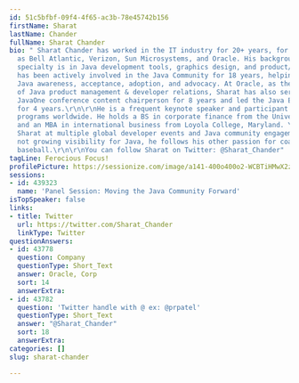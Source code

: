 ```yaml
---
id: 51c5bfbf-09f4-4f65-ac3b-78e45742b156
firstName: Sharat
lastName: Chander
fullName: Sharat Chander
bio: " Sharat Chander has worked in the IT industry for 20+ years, for firms such
  as Bell Atlantic, Verizon, Sun Microsystems, and Oracle. His background and technical
  specialty is in Java development tools, graphics design, and product/community management.\r\n\r\nSharat
  has been actively involved in the Java Community for 18 years, helping drive greater
  Java awareness, acceptance, adoption, and advocacy. At Oracle, as the senior director
  of Java product management & developer relations, Sharat has also served as the
  JavaOne conference content chairperson for 8 years and led the Java Evangelism Program
  for 4 years.\r\n\r\nHe is a frequent keynote speaker and participant in developer
  programs worldwide. He holds a BS in corporate finance from the University of Maryland
  and an MBA in international business from Loyola College, Maryland. You can find
  Sharat at multiple global developer events and Java community engagements.\r\n\r\nWhen
  not growing visibility for Java, he follows his other passion for coaching youth
  baseball.\r\n\r\nYou can follow Sharat on Twitter: @Sharat_Chander"
tagLine: Ferocious Focus!
profilePicture: https://sessionize.com/image/a141-400o400o2-WCBTiHMwX2z23UZLfXPk7M.jpeg
sessions:
- id: 439323
  name: 'Panel Session: Moving the Java Community Forward'
isTopSpeaker: false
links:
- title: Twitter
  url: https://twitter.com/Sharat_Chander
  linkType: Twitter
questionAnswers:
- id: 43778
  question: Company
  questionType: Short_Text
  answer: Oracle, Corp
  sort: 14
  answerExtra: 
- id: 43782
  question: 'Twitter handle with @ ex: @prpatel'
  questionType: Short_Text
  answer: "@Sharat_Chander"
  sort: 18
  answerExtra: 
categories: []
slug: sharat-chander

---
```

